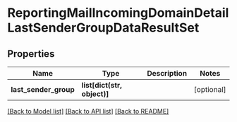 # ReportingMailIncomingDomainDetailLastSenderGroupDataResultSet

## Properties
Name | Type | Description | Notes
------------ | ------------- | ------------- | -------------
**last_sender_group** | **list[dict(str, object)]** |  | [optional] 

[[Back to Model list]](../README.md#documentation-for-models) [[Back to API list]](../README.md#documentation-for-api-endpoints) [[Back to README]](../README.md)

